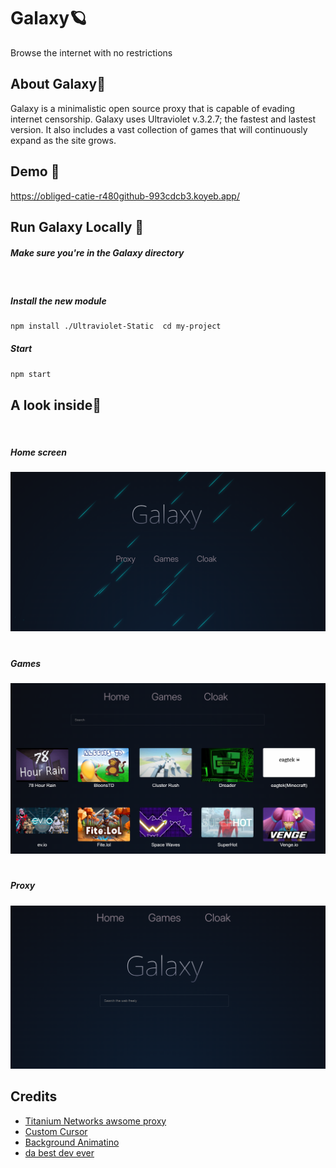 # Galaxy🪐

Browse the internet with no restrictions

## About Galaxy📑

Galaxy is a minimalistic open source proxy that is capable of evading internet censorship. Galaxy uses Ultraviolet v.3.2.7; the fastest and lastest version. It also includes a vast collection of games that will continuously expand as the site grows. 

## Demo 🏴󠁺󠁡󠁦󠁳󠁿

https://obliged-catie-r480github-993cdcb3.koyeb.app/

## Run Galaxy Locally 🚀

##### Make sure you're in the Galaxy directory

<br>

##### Install the new module

```bash
npm install ./Ultraviolet-Static  cd my-project
```

##### Start

```bash
npm start
```

## A look inside👀

<br>

##### Home screen

![Home](img/home.png)

#

##### Games

![Games](img/game.png)

#

##### Proxy

![Proxy](img/proxy.png)

## Credits

- [Titanium Networks awsome proxy](https://github.com/titaniumnetwork-dev/Ultraviolet)
- [Custom Cursor](https://codepen.io/mendieta/full/WgvENJ)
- [Background Animatino](https://codepen.io/alphardex/pen/RwrVoeL)
- [da best dev ever](https://github.com/r480github)
